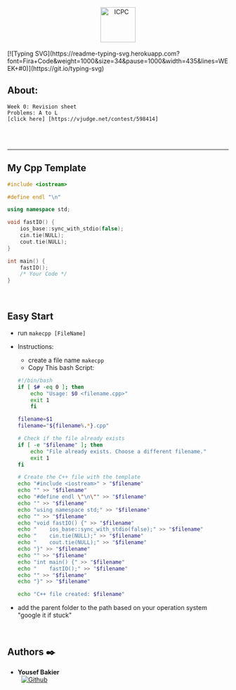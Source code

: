 <div align="center">
  <img src="https://i.postimg.cc/sXTT9m1N/ICPC.png" alt="ICPC" width="80"/>
</div>

<br />
[![Typing SVG](https://readme-typing-svg.herokuapp.com?font=Fira+Code&weight=1000&size=34&pause=1000&width=435&lines=WEEK+#0)](https://git.io/typing-svg)

## About:
    Week 0: Revision sheet
    Problems: A to L
    [click here] [https://vjudge.net/contest/598414]
<br />

<br />
<hr />

## My Cpp Template
```cpp
#include <iostream>

#define endl "\n"

using namespace std;

void fastIO() {
    ios_base::sync_with_stdio(false);
    cin.tie(NULL);
    cout.tie(NULL);
}

int main() {
    fastIO();
    /* Your Code */
}
```
<br />

## Easy Start
- run ```makecpp [FileName]```
- Instructions:
    * create a file name ```makecpp```
    * Copy This bash Script:
    ```bash
    #!/bin/bash
    if [ $# -eq 0 ]; then
        echo "Usage: $0 <filename.cpp>"
        exit 1
        fi

    filename=$1
    filename="${filename%.*}.cpp"

    # Check if the file already exists
    if [ -e "$filename" ]; then
        echo "File already exists. Choose a different filename."
        exit 1
    fi

    # Create the C++ file with the template
    echo "#include <iostream>" > "$filename"
    echo "" >> "$filename"
    echo "#define endl \"\n\"" >> "$filename"
    echo "" >> "$filename"
    echo "using namespace std;" >> "$filename"
    echo "" >> "$filename"
    echo "void fastIO() {" >> "$filename"
    echo "    ios_base::sync_with_stdio(false);" >> "$filename"
    echo "    cin.tie(NULL);" >> "$filename"
    echo "    cout.tie(NULL);" >> "$filename"
    echo "}" >> "$filename"
    echo "" >> "$filename"
    echo "int main() {" >> "$filename"
    echo "    fastIO();" >> "$filename"
    echo "" >> "$filename"
    echo "}" >> "$filename"

    echo "C++ file created: $filename"
    ```

- add the parent folder to the path based on your operation system "google it if stuck"

<br />

## Authors :black_nib:

* __Yousef Bakier__ &nbsp;&nbsp;&nbsp;&nbsp;&nbsp;&nbsp; <br />
 &nbsp;&nbsp;[<img height="" src="https://img.shields.io/static/v1?label=&message=GitHub&color=181717&logo=GitHub&logoColor=f2f2f2&labelColor=2F333A" alt="Github">](https://github.com/Y-Baker)
